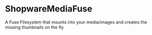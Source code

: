 # ShopwareMediaFuse
A Fuse Filesystem that mounts into your media/images and creates the missing thumbnails on the fly

